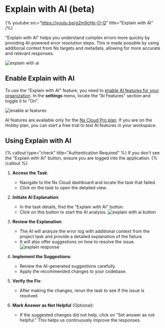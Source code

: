 # Explain with AI (beta)

{% youtube
src="https://youtu.be/g2m9cHp-O-Q"
title="Explain with AI"
 /%}

"Explain with AI" helps you understand complex errors more quickly by providing AI-powered error resolution steps. This is made possible by using additional context from Nx targets and metadata, allowing for more accurate and relevant responses.

![explain with ai](/nx-cloud/features/explain-with-ai.avif)

## Enable Explain with AI

To use the "Explain with AI" feature, you need to [enable AI features for your organization](/ci/concepts/nx-cloud-ai#enable-nx-cloud-ai-features). In the **settings** menu, locate the "AI Features" section and toggle it to "On".

![enable ai features](/nx-cloud/features/ai-features.png)

AI features are available only for the [Nx Cloud Pro plan](/pricing). If you are on the Hobby plan, you can start a free trial to test AI features in your workspace.

## Using Explain with AI

{% callout type="check" title="Authentication Required" %}
If you don't see the "Explain with AI" button, ensure you are logged into the application.
{% /callout %}

1. **Access the Task**:

   - Navigate to the Nx Cloud dashboard and locate the task that failed.
   - Click on the task to open the detailed view.

2. **Initiate AI Explanation**:

   - In the task details, find the "Explain with AI" button.
   - Click on this button to start the AI analysis.
     ![explain with ai button](/nx-cloud/features/explain-with-ai-1.png)

3. **Review the Explanation**:

   - The AI will analyze the error log with additional context from the project task and provide a detailed explanation of the failure.
   - It will also offer suggestions on how to resolve the issue.
     ![explain response](/nx-cloud/features/explain-with-ai-2.png)

4. **Implement the Suggestions**:

   - Review the AI-generated suggestions carefully.
   - Apply the recommended changes to your codebase.

5. **Verify the Fix**:

   - After making the changes, rerun the task to see if the issue is resolved.

6. **Mark Answer as Not Helpful** (Optional):
   - If the suggested changes did not help, click on "Set answer as not helpful." This helps us continuously improve the responses.

